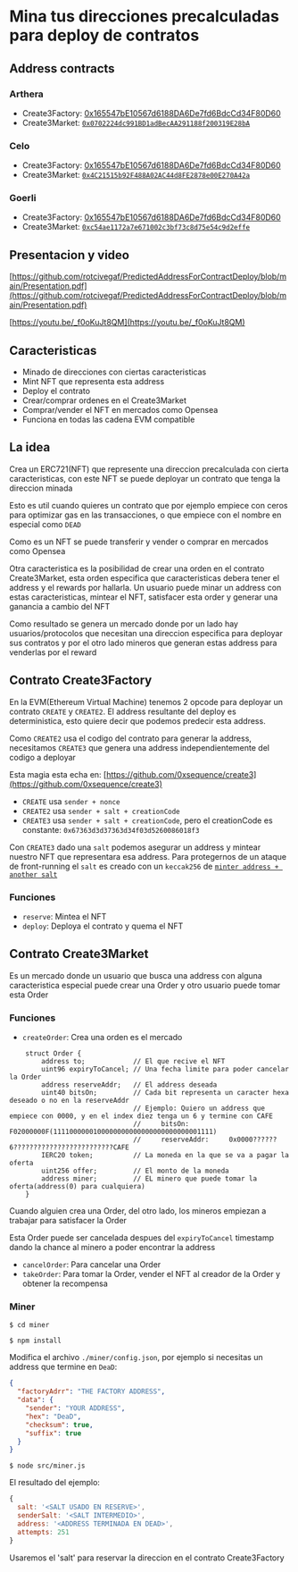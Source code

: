 # Mina tus direcciones precalculadas para deploy de contratos

## Address contracts

### Arthera

- Create3Factory: [0x165547bE10567d6188DA6De7fd6BdcCd34F80D60](https://explorer-test.arthera.net/address/0x165547bE10567d6188DA6De7fd6BdcCd34F80D60)
- Create3Market: [`0x0702224dc991BD1adBecAA291188f200319E28bA`](https://explorer-test.arthera.net/address/0x0702224dc991BD1adBecAA291188f200319E28bA)

### Celo

- Create3Factory: [0x165547bE10567d6188DA6De7fd6BdcCd34F80D60](https://explorer.celo.org/alfajores/address/0x165547bE10567d6188DA6De7fd6BdcCd34F80D60/contracts#address-tabs)
- Create3Market: [`0x4C21515b92F488A02AC44d8FE2878e00E270A42a`](https://explorer.celo.org/alfajores/address/0x4C21515b92F488A02AC44d8FE2878e00E270A42a/contracts#address-tabs)

### Goerli

- Create3Factory: [0x165547bE10567d6188DA6De7fd6BdcCd34F80D60](https://goerli.etherscan.io/address/0x165547be10567d6188da6de7fd6bdccd34f80d60)
- Create3Market: [`0xc54ae1172a7e671002c3bf73c8d75e54c9d2effe`](https://goerli.etherscan.io/address/0xc54ae1172a7e671002c3bf73c8d75e54c9d2effe)

## Presentacion y video

[https://github.com/rotcivegaf/PredictedAddressForContractDeploy/blob/main/Presentation.pdf](https://github.com/rotcivegaf/PredictedAddressForContractDeploy/blob/main/Presentation.pdf)

[https://youtu.be/_f0oKuJt8QM](https://youtu.be/_f0oKuJt8QM)

## Caracteristicas

- Minado de direcciones con ciertas caracteristicas
- Mint NFT que representa esta address
- Deploy el contrato
- Crear/comprar ordenes en el Create3Market
- Comprar/vender el NFT en mercados como Opensea
- Funciona en todas las cadena EVM compatible

## La idea

Crea un ERC721(NFT) que represente una direccion precalculada con cierta caracteristicas, con este NFT se puede deployar un contrato que tenga la direccion minada

Esto es util cuando quieres un contrato que por ejemplo empiece con ceros para optimizar gas en las transacciones, o que empiece con el nombre en especial como `DEAD`

Como es un NFT se puede transferir y vender o comprar en mercados como Opensea

Otra caracteristica es la posibilidad de crear una orden en el contrato Create3Market, esta orden especifica que caracteristicas debera tener el address y el rewards por hallarla. Un usuario puede minar un address con estas caracteristicas, mintear el NFT, satisfacer esta order y generar una ganancia a cambio del NFT

Como resultado se genera un mercado donde por un lado hay usuarios/protocolos que necesitan una direccion especifica para deployar sus contratos y por el otro lado mineros que generan estas address para venderlas por el reward

## Contrato Create3Factory

En la EVM(Ethereum Virtual Machine) tenemos 2 opcode para deployar un contrato `CREATE` y `CREATE2`. El address resultante del deploy es deterministica, esto quiere decir que podemos predecir esta address.

Como `CREATE2` usa el codigo del contrato para generar la address, necesitamos `CREATE3` que genera una address independientemente del codigo a deployar

Esta magia esta echa en: [https://github.com/0xsequence/create3](https://github.com/0xsequence/create3)

- `CREATE` usa `sender + nonce`
- `CREATE2` usa `sender + salt + creationCode`
- `CREATE3` usa `sender + salt + creationCode`, pero el creationCode es constante: `0x67363d3d37363d34f03d5260086018f3`

Con `CREATE3` dado una `salt` podemos asegurar un address y mintear nuestro NFT que representara esa address. Para protegernos de un ataque de front-running el `salt` es creado con un `keccak256` de [`minter address + another salt`](https://github.com/rotcivegaf/create3/blob/9e6b01e7caa8da3e90327acfd1d97dc76e8cb79f/smart-contracts/src/Create3Factory.sol#L60-L67)

### Funciones

- `reserve`: Mintea el NFT
- `deploy`: Deploya el contrato y quema el NFT

## Contrato Create3Market

Es un mercado donde un usuario que busca una address con alguna caracteristica especial puede crear una Order y otro usuario puede tomar esta Order

### Funciones

- `createOrder`: Crea una orden es el mercado

```solidity
    struct Order {
        address to;            // El que recive el NFT
        uint96 expiryToCancel; // Una fecha limite para poder cancelar la Order
        address reserveAddr;   // El address deseada
        uint40 bitsOn;         // Cada bit representa un caracter hexa deseado o no en la reserveAddr
                               // Ejemplo: Quiero un address que empiece con 0000, y en el index diez tenga un 6 y termine con CAFE
                               //     bitsOn: F02000000F(1111000000100000000000000000000000001111)
                               //     reserveAddr:     0x0000??????6?????????????????????????CAFE
        IERC20 token;          // La moneda en la que se va a pagar la oferta
        uint256 offer;         // El monto de la moneda
        address miner;         // EL minero que puede tomar la oferta(address(0) para cualquiera)
    }
```

Cuando alguien crea una Order, del otro lado, los mineros empiezan a trabajar para satisfacer la Order

Esta Order puede ser cancelada despues del `expiryToCancel` timestamp dando la chance al minero a poder encontrar la address

- `cancelOrder`: Para cancelar una Order
- `takeOrder`: Para tomar la Order, vender el NFT al creador de la Order y obtener la recompensa

### Miner

```
$ cd miner
```
```
$ npm install
```

Modifica el archivo `./miner/config.json`, por ejemplo si necesitas un address que termine en `DeaD`:

```json
{
  "factoryAdrr": "THE FACTORY ADDRESS",
  "data": {
    "sender": "YOUR ADDRESS",
    "hex": "DeaD",
    "checksum": true,
    "suffix": true
  }
}
```

```
$ node src/miner.js
```

El resultado del ejemplo:
```javascript
{
  salt: '<SALT USADO EN RESERVE>',
  senderSalt: '<SALT INTERMEDIO>',
  address: '<ADDRESS TERMINADA EN DEAD>',
  attempts: 251
}
```

Usaremos el 'salt' para reservar la direccion en el contrato Create3Factory